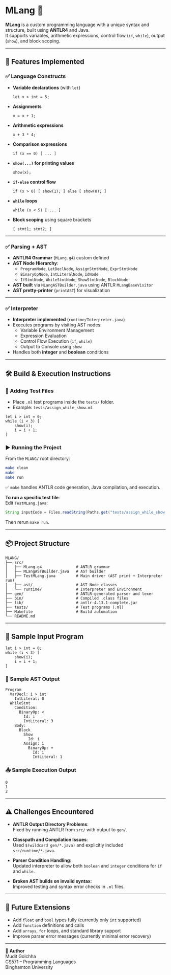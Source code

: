 
# MLang 🧠

**MLang** is a custom programming language with a unique syntax and structure, built using **ANTLR4** and Java.  
It supports variables, arithmetic expressions, control flow (`if`, `while`), output (`show`), and block scoping.

---

## 🚀 Features Implemented

### ✅ Language Constructs
- **Variable declarations** (with `let`)
  ```mlang
  let x > int = 5;
  ```
- **Assignments**
  ```mlang
  x = x + 1;
  ```
- **Arithmetic expressions**
  ```mlang
  x + 3 * 4;
  ```
- **Comparison expressions**
  ```mlang
  if (x == 0) [ ... ]
  ```
- **`show(...)` for printing values**
  ```mlang
  show(x);
  ```
- **`if-else` control flow**
  ```mlang
  if (x > 0) [ show(1); ] else [ show(0); ]
  ```
- **`while` loops**
  ```mlang
  while (x < 5) [ ... ]
  ```
- **Block scoping** using square brackets
  ```mlang
  [ stmt1; stmt2; ]
  ```

---

### ✅ Parsing + AST
- **ANTLR4 Grammar** (`MLang.g4`) custom defined
- **AST Node Hierarchy**:
  - `ProgramNode`, `LetDeclNode`, `AssignStmtNode`, `ExprStmtNode`
  - `BinaryOpNode`, `IntLiteralNode`, `IdNode`
  - `IfStmtNode`, `WhileStmtNode`, `ShowStmtNode`, `BlockNode`
- **AST built** via `MLangASTBuilder.java` using ANTLR `MLangBaseVisitor`
- **AST pretty-printer** (`printAST`) for visualization

---

### ✅ Interpreter
- **Interpreter implemented** (`runtime/Interpreter.java`)
- Executes programs by visiting AST nodes:
  - Variable Environment Management
  - Expression Evaluation
  - Control Flow Execution (`if`, `while`)
  - Output to Console using `show`
- Handles both **integer** and **boolean** conditions

---

## 🛠️ Build & Execution Instructions

### 📂 Adding Test Files
- Place `.ml` test programs inside the `tests/` folder.
- Example: `tests/assign_while_show.ml`

```mlang
let i > int = 0;
while (i < 3) [
    show(i);
    i = i + 1;
]
```

### ▶️ Running the Project

From the `MLANG/` root directory:

```bash
make clean
make
make run
```

✅ `make` handles ANTLR code generation, Java compilation, and execution.

**To run a specific test file**:  
Edit `TestMLang.java`:

```java
String inputCode = Files.readString(Paths.get("tests/assign_while_show.ml"));
```

Then rerun `make run`.

---

## 📦 Project Structure

```
MLANG/
├── src/
│   ├── MLang.g4               # ANTLR grammar
│   ├── MLangASTBuilder.java   # AST builder
│   ├── TestMLang.java         # Main driver (AST print + Interpreter run)
│   ├── ast/                   # AST Node classes
│   └── runtime/               # Interpreter and Environment
├── gen/                       # ANTLR-generated parser and lexer
├── bin/                       # Compiled .class files
├── lib/                       # antlr-4.13.1-complete.jar
├── tests/                     # Test programs (.ml)
├── Makefile                   # Build automation
└── README.md
```

---

## 🧪 Sample Input Program

```mlang
let i > int = 0;
while (i < 3) [
    show(i);
    i = i + 1;
]
```

### 📖 Sample AST Output

```
Program
  VarDecl: i > int
    IntLiteral: 0
  WhileStmt
    Condition:
      BinaryOp: <
        Id: i
        IntLiteral: 3
    Body:
      Block
        Show
          Id: i
        Assign: i
          BinaryOp: +
            Id: i
            IntLiteral: 1
```

### 📤 Sample Execution Output

```
0
1
2
```

---

## ⚠️ Challenges Encountered

- **ANTLR Output Directory Problems**:  
  Fixed by running ANTLR from `src/` with output to `gen/`.

- **Classpath and Compilation Issues**:  
  Used `$(wildcard gen/*.java)` and explicitly included `src/runtime/*.java`.

- **Parser Condition Handling**:  
  Updated interpreter to allow both `boolean` and `integer` conditions for `if` and `while`.

- **Broken AST builds on invalid syntax**:  
  Improved testing and syntax error checks in `.ml` files.

---

## 📜 Future Extensions
- Add `float` and `bool` types fully (currently only `int` supported)
- Add `function` definitions and calls
- Add `arrays`, `for` loops, and standard library support
- Improve parser error messages (currently minimal error recovery)

---

🧠 **Author**  
Mudit Golchha  
CS571 – Programming Languages  
Binghamton University
